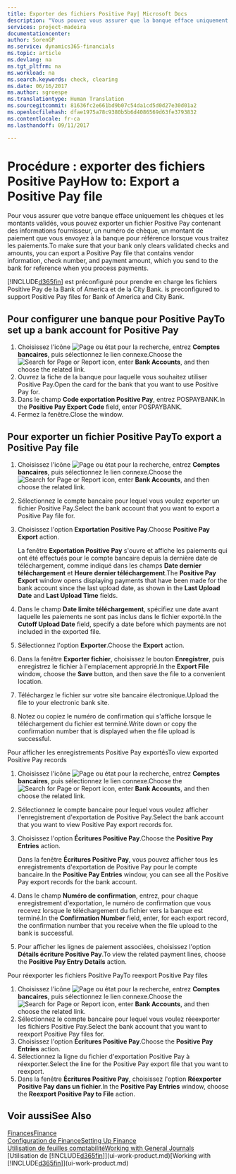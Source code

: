 ```yaml
---
title: Exporter des fichiers Positive Pay| Microsoft Docs
description: "Vous pouvez vous assurer que la banque efface uniquement les chèques et les montants validés en exportant un fichier Positive Pay contenant des informations de paiement et fournisseur."
services: project-madeira
documentationcenter: 
author: SorenGP
ms.service: dynamics365-financials
ms.topic: article
ms.devlang: na
ms.tgt_pltfrm: na
ms.workload: na
ms.search.keywords: check, clearing
ms.date: 06/16/2017
ms.author: sgroespe
ms.translationtype: Human Translation
ms.sourcegitcommit: 81636fc2e661bd9b07c54da1cd5d0d27e30d01a2
ms.openlocfilehash: dfae1975a78c9380b5b6d4086569d63fe3793832
ms.contentlocale: fr-ca
ms.lasthandoff: 09/11/2017

---
```

# <a name="how-to-export-a-positive-pay-file"></a><span data-ttu-id="cf3b0-103">Procédure : exporter des fichiers Positive Pay</span><span class="sxs-lookup"><span data-stu-id="cf3b0-103">How to: Export a Positive Pay file</span></span>
<span data-ttu-id="cf3b0-104">Pour vous assurer que votre banque efface uniquement les chèques et les montants validés, vous pouvez exporter un fichier Positive Pay contenant des informations fournisseur, un numéro de chèque, un montant de paiement que vous envoyez à la banque pour référence lorsque vous traitez les paiements.</span><span class="sxs-lookup"><span data-stu-id="cf3b0-104">To make sure that your bank only clears validated checks and amounts, you can export a Positive Pay file that contains vendor information, check number, and payment amount, which you send to the bank for reference when you process payments.</span></span>

[!INCLUDE[d365fin](includes/d365fin_md.md)]<span data-ttu-id="cf3b0-105"> est préconfiguré pour prendre en charge les fichiers Positive Pay de la Bank of America et de la City Bank.</span><span class="sxs-lookup"><span data-stu-id="cf3b0-105"> is preconfigured to support Positive Pay files for Bank of America and City Bank.</span></span>

## <a name="to-set-up-a-bank-account-for-positive-pay"></a><span data-ttu-id="cf3b0-106">Pour configurer une banque pour Positive Pay</span><span class="sxs-lookup"><span data-stu-id="cf3b0-106">To set up a bank account for Positive Pay</span></span>
1. <span data-ttu-id="cf3b0-107">Choisissez l'icône ![Page ou état pour la recherche](media/ui-search/search_small.png "icône Page ou état pour la recherche"), entrez **Comptes bancaires**, puis sélectionnez le lien connexe.</span><span class="sxs-lookup"><span data-stu-id="cf3b0-107">Choose the ![Search for Page or Report](media/ui-search/search_small.png "Search for Page or Report icon") icon, enter **Bank Accounts**, and then choose the related link.</span></span>
2. <span data-ttu-id="cf3b0-108">Ouvrez la fiche de la banque pour laquelle vous souhaitez utiliser Positive Pay.</span><span class="sxs-lookup"><span data-stu-id="cf3b0-108">Open the card for the bank that you want to use Positive Pay for.</span></span>
3. <span data-ttu-id="cf3b0-109">Dans le champ **Code exportation Positive Pay**, entrez POSPAYBANK.</span><span class="sxs-lookup"><span data-stu-id="cf3b0-109">In the **Positive Pay Export Code** field, enter POSPAYBANK.</span></span>
4. <span data-ttu-id="cf3b0-110">Fermez la fenêtre.</span><span class="sxs-lookup"><span data-stu-id="cf3b0-110">Close the window.</span></span>

## <a name="to-export-a-positive-pay-file"></a><span data-ttu-id="cf3b0-111">Pour exporter un fichier Positive Pay</span><span class="sxs-lookup"><span data-stu-id="cf3b0-111">To export a Positive Pay file</span></span>
1. <span data-ttu-id="cf3b0-112">Choisissez l'icône ![Page ou état pour la recherche](media/ui-search/search_small.png "icône Page ou état pour la recherche"), entrez **Comptes bancaires**, puis sélectionnez le lien connexe.</span><span class="sxs-lookup"><span data-stu-id="cf3b0-112">Choose the ![Search for Page or Report](media/ui-search/search_small.png "Search for Page or Report icon") icon, enter **Bank Accounts**, and then choose the related link.</span></span>
2. <span data-ttu-id="cf3b0-113">Sélectionnez le compte bancaire pour lequel vous voulez exporter un fichier Positive Pay.</span><span class="sxs-lookup"><span data-stu-id="cf3b0-113">Select the bank account that you want to export a Positive Pay file for.</span></span>
3. <span data-ttu-id="cf3b0-114">Choisissez l'option **Exportation Positive Pay**.</span><span class="sxs-lookup"><span data-stu-id="cf3b0-114">Choose **Positive Pay Export** action.</span></span>

    <span data-ttu-id="cf3b0-115">La fenêtre **Exportation Positive Pay** s'ouvre et affiche les paiements qui ont été effectués pour le compte bancaire depuis la dernière date de téléchargement, comme indiqué dans les champs **Date dernier téléchargement** et **Heure dernier téléchargement**.</span><span class="sxs-lookup"><span data-stu-id="cf3b0-115">The **Positive Pay Export** window opens displaying payments that have been made for the bank account since the last upload date, as shown in the **Last Upload Date** and **Last Upload Time** fields.</span></span>
4. <span data-ttu-id="cf3b0-116">Dans le champ **Date limite téléchargement**, spécifiez une date avant laquelle les paiements ne sont pas inclus dans le fichier exporté.</span><span class="sxs-lookup"><span data-stu-id="cf3b0-116">In the **Cutoff Upload Date** field, specify a date before which payments are not included in the exported file.</span></span>
5. <span data-ttu-id="cf3b0-117">Sélectionnez l'option **Exporter**.</span><span class="sxs-lookup"><span data-stu-id="cf3b0-117">Choose the **Export** action.</span></span>
6. <span data-ttu-id="cf3b0-118">Dans la fenêtre **Exporter fichier**, choisissez le bouton **Enregistrer**, puis enregistrez le fichier à l'emplacement approprié.</span><span class="sxs-lookup"><span data-stu-id="cf3b0-118">In the **Export File** window, choose the **Save** button, and then save the file to a convenient location.</span></span>
7. <span data-ttu-id="cf3b0-119">Téléchargez le fichier sur votre site bancaire électronique.</span><span class="sxs-lookup"><span data-stu-id="cf3b0-119">Upload the file to your electronic bank site.</span></span>
8. <span data-ttu-id="cf3b0-120">Notez ou copiez le numéro de confirmation qui s'affiche lorsque le téléchargement du fichier est terminé.</span><span class="sxs-lookup"><span data-stu-id="cf3b0-120">Write down or copy the confirmation number that is displayed when the file upload is successful.</span></span>

<span data-ttu-id="cf3b0-121">Pour afficher les enregistrements Positive Pay exportés</span><span class="sxs-lookup"><span data-stu-id="cf3b0-121">To view exported Positive Pay records</span></span>

1. <span data-ttu-id="cf3b0-122">Choisissez l'icône ![Page ou état pour la recherche](media/ui-search/search_small.png "icône Page ou état pour la recherche"), entrez **Comptes bancaires**, puis sélectionnez le lien connexe.</span><span class="sxs-lookup"><span data-stu-id="cf3b0-122">Choose the ![Search for Page or Report](media/ui-search/search_small.png "Search for Page or Report icon") icon, enter **Bank Accounts**, and then choose the related link.</span></span>
2. <span data-ttu-id="cf3b0-123">Sélectionnez le compte bancaire pour lequel vous voulez afficher l'enregistrement d'exportation de Positive Pay.</span><span class="sxs-lookup"><span data-stu-id="cf3b0-123">Select the bank account that you want to view Positive Pay export records for.</span></span>
3. <span data-ttu-id="cf3b0-124">Choisissez l'option **Écritures Positive Pay**.</span><span class="sxs-lookup"><span data-stu-id="cf3b0-124">Choose the **Positive Pay Entries** action.</span></span>

    <span data-ttu-id="cf3b0-125">Dans la fenêtre **Écritures Positive Pay**, vous pouvez afficher tous les enregistrements d'exportation de Positive Pay pour le compte bancaire.</span><span class="sxs-lookup"><span data-stu-id="cf3b0-125">In the **Positive Pay Entries** window, you can see all the Positive Pay export records for the bank account.</span></span>
4. <span data-ttu-id="cf3b0-126">Dans le champ **Numéro de confirmation**, entrez, pour chaque enregistrement d'exportation, le numéro de confirmation que vous recevez lorsque le téléchargement du fichier vers la banque est terminé.</span><span class="sxs-lookup"><span data-stu-id="cf3b0-126">In the **Confirmation Number** field, enter, for each export record, the confirmation number that you receive when the file upload to the bank is successful.</span></span>
5. <span data-ttu-id="cf3b0-127">Pour afficher les lignes de paiement associées, choisissez l'option **Détails écriture Positive Pay**.</span><span class="sxs-lookup"><span data-stu-id="cf3b0-127">To view the related payment lines, choose the **Positive Pay Entry Details** action.</span></span>

<span data-ttu-id="cf3b0-128">Pour réexporter les fichiers Positive Pay</span><span class="sxs-lookup"><span data-stu-id="cf3b0-128">To reexport Positive Pay files</span></span>

1. <span data-ttu-id="cf3b0-129">Choisissez l'icône ![Page ou état pour la recherche](media/ui-search/search_small.png "icône Page ou état pour la recherche"), entrez **Comptes bancaires**, puis sélectionnez le lien connexe.</span><span class="sxs-lookup"><span data-stu-id="cf3b0-129">Choose the ![Search for Page or Report](media/ui-search/search_small.png "Search for Page or Report icon") icon, enter **Bank Accounts**, and then choose the related link.</span></span>
2. <span data-ttu-id="cf3b0-130">Sélectionnez le compte bancaire pour lequel vous voulez réeexporter les fichiers Positive Pay.</span><span class="sxs-lookup"><span data-stu-id="cf3b0-130">Select the bank account that you want to reexport Positive Pay files for.</span></span>
3. <span data-ttu-id="cf3b0-131">Choisissez l'option **Écritures Positive Pay**.</span><span class="sxs-lookup"><span data-stu-id="cf3b0-131">Choose the **Positive Pay Entries** action.</span></span>
4. <span data-ttu-id="cf3b0-132">Sélectionnez la ligne du fichier d'exportation Positive Pay à réexporter.</span><span class="sxs-lookup"><span data-stu-id="cf3b0-132">Select the line for the Positive Pay export file that you want to reexport.</span></span>
5. <span data-ttu-id="cf3b0-133">Dans la fenêtre **Écritures Positive Pay**, choisissez l'option **Réexporter Positive Pay dans un fichier**.</span><span class="sxs-lookup"><span data-stu-id="cf3b0-133">In the **Positive Pay Entries** window, choose the **Reexport Positive Pay to File** action.</span></span>

## <a name="see-also"></a><span data-ttu-id="cf3b0-134">Voir aussi</span><span class="sxs-lookup"><span data-stu-id="cf3b0-134">See Also</span></span>
[<span data-ttu-id="cf3b0-135">Finances</span><span class="sxs-lookup"><span data-stu-id="cf3b0-135">Finance</span></span>](finance.md)  
[<span data-ttu-id="cf3b0-136">Configuration de Finance</span><span class="sxs-lookup"><span data-stu-id="cf3b0-136">Setting Up Finance</span></span>](finance-setup-finance.md)  
[<span data-ttu-id="cf3b0-137">Utilisation de feuilles comptabilité</span><span class="sxs-lookup"><span data-stu-id="cf3b0-137">Working with General Journals</span></span>](ui-work-general-journals.md)  
<span data-ttu-id="cf3b0-138">[Utilisation de [!INCLUDE[d365fin](includes/d365fin_md.md)]](ui-work-product.md)</span><span class="sxs-lookup"><span data-stu-id="cf3b0-138">[Working with [!INCLUDE[d365fin](includes/d365fin_md.md)]](ui-work-product.md)</span></span>

